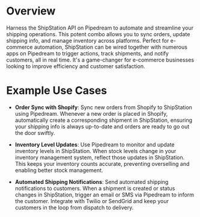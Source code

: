 # Overview

Harness the ShipStation API on Pipedream to automate and streamline your shipping operations. This potent combo allows you to sync orders, update shipping info, and manage inventory across platforms. Perfect for e-commerce automation, ShipStation can be wired together with numerous apps on Pipedream to trigger actions, track shipments, and notify customers, all in real time. It's a game-changer for e-commerce businesses looking to improve efficiency and customer satisfaction.

# Example Use Cases

- **Order Sync with Shopify**: Sync new orders from Shopify to ShipStation using Pipedream. Whenever a new order is placed in Shopify, automatically create a corresponding shipment in ShipStation, ensuring your shipping info is always up-to-date and orders are ready to go out the door swiftly.

- **Inventory Level Updates**: Use Pipedream to monitor and update inventory levels in ShipStation. When stock levels change in your inventory management system, reflect those updates in ShipStation. This keeps your inventory counts accurate, preventing overselling and enabling better stock management.

- **Automated Shipping Notifications**: Send automated shipping notifications to customers. When a shipment is created or status changes in ShipStation, trigger an email or SMS via Pipedream to inform the customer. Integrate with Twilio or SendGrid and keep your customers in the loop from dispatch to delivery.
